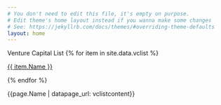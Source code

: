 ```yaml
---
# You don't need to edit this file, it's empty on purpose.
# Edit theme's home layout instead if you wanna make some changes
# See: https://jekyllrb.com/docs/themes/#overriding-theme-defaults
layout: home
---
```


Venture Capital List
{% for item in site.data.vclist %}
  <p><a class="page-link" href="page.Name"> {{ item.Name }}</a></p>
{% endfor %}


{{page.Name | datapage_url: vclistcontent}}
